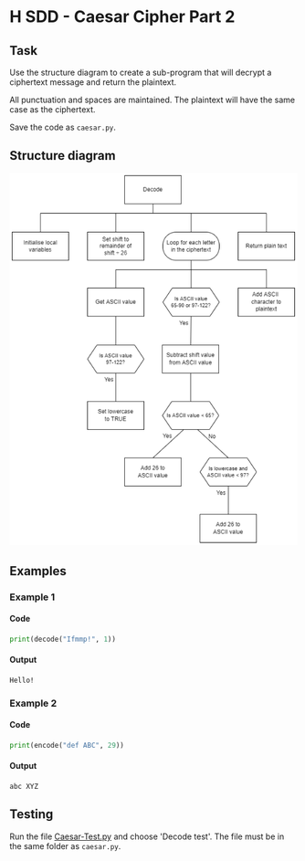 # H SDD - Caesar Cipher Part 2


## Task

Use the structure diagram to create a sub-program that will decrypt a ciphertext message and return the plaintext.

All punctuation and spaces are maintained.  The plaintext will have the same case as the ciphertext.

Save the code as `caesar.py`.


## Structure diagram

![Structure diagram](assets/sd2.png)


## Examples

### Example 1

#### Code
``` python
print(decode("Ifmmp!", 1))
```

#### Output
```
Hello!
```

### Example 2

#### Code
``` python
print(encode("def ABC", 29))
```

#### Output
```
abc XYZ
```

## Testing

Run the file [Caesar-Test.py](assets/Caesar-Test.py "Download file") and choose 'Decode test'.  The file must be in the same folder as `caesar.py`.
